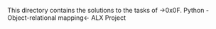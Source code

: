 This directory contains the solutions to the tasks of ->0x0F. Python - Object-relational mapping<- ALX Project
